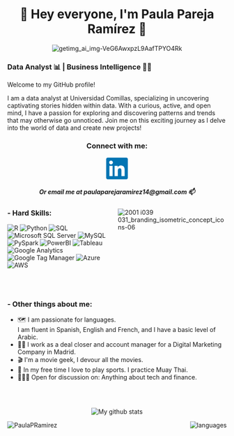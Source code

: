 <h1 align="center">👋 Hey everyone, I'm Paula Pareja Ramírez 👋</h1>

<div align="center">
  <img src="https://github.com/PaulaPRamirez/Bio/assets/134306954/fdb4e850-644f-4205-841e-33a116e7553a" alt="getimg_ai_img-VeG6AwxpzL9AafTPYO4Rk" width="700">
</div>



### Data Analyst 📊 | Business Intelligence 👩‍💻
</p>
Welcome to my GitHub profile! 
</p>
I am a data analyst at Universidad Comillas, specializing in uncovering captivating stories hidden within data. With a curious, active, and open mind, I have a passion for exploring and discovering patterns and trends that may otherwise go unnoticed. Join me on this exciting journey as I delve into the world of data and create new projects!

<h3 align="center">Connect with me:</h3>
<p align="center">
  <a href="https://www.linkedin.com/in/paulaparejaram%C3%ADrez/" onclick="window.open(this.href, '_blank'); return false;">
    <img align="center" src="https://github.com/PaulaPRamirez/Bio/blob/46abd9c0e5bb919e13b90b2fa885767e5708b0ac/Logo_LinkedIn.png" alt="PaulaPRamírez" height="50" width="50" />
  </a>
</p>

<h5 align="center">Or email me at paulaparejaramirez14@gmail.com 📫</h5>



<div>  
  <img align="right" src="https://github.com/PaulaPRamirez/Bio/assets/134306954/8610d853-e6de-4e43-ae71-e1a7aed871ae" alt="2001 i039 031_branding_isometric_concept_icons-06" width="250" height="250">
  
### - Hard Skills:
  
  <div>
    <p>
      <img src="https://img.shields.io/badge/R-276DC3?style=for-the-badge&logo=R&logoColor=white" alt="R">
      <img src="https://img.shields.io/badge/python-3670A0?style=for-the-badge&logo=python&logoColor=ffdd54" alt="Python">
      <img src="https://img.shields.io/badge/SQL-3670A0?style=for-the-badge&logo=SQL&logoColor=dark" alt="SQL">
      <img src="https://img.shields.io/badge/Microsoft_SQL_Server-CC2927?style=for-the-badge&logo=microsoft-sql-server&logoColor=white" alt="Microsoft SQL Server">
      <img src="https://camo.githubusercontent.com/918fce8d50581bd97b7133e677a78ed2cad14f970522f219daaeb6d1c81060e1/68747470733a2f2f696d672e736869656c64732e696f2f62616467652f6d7973716c2d2532333030662e7376673f7374796c653d666f722d7468652d6261646765266c6f676f3d6d7973716c266c6f676f436f6c6f723d7768697465" alt="MySQL">
      <img src="https://img.shields.io/badge/PySpark-E25A1C?style=for-the-badge&logo=Apache%20Spark&logoColor=white" alt="PySpark">
      <img src="https://camo.githubusercontent.com/d10e346678b885e7ebed0f04e8a2e0874c276520997b070623819cfea2f02d8a/68747470733a2f2f696d672e736869656c64732e696f2f62616467652f706f7765725f62692d4632433831313f7374796c653d666f722d7468652d6261646765266c6f676f3d706f7765726269266c6f676f436f6c6f723d626c61636b" alt="PowerBI">
      <img src="https://img.shields.io/badge/Tableau-E97627?style=for-the-badge&logo=Tableau&logoColor=white" alt="Tableau">
      <img src="https://img.shields.io/badge/Google%20Analytics-E37400?style=for-the-badge&logo=google-analytics&logoColor=white" alt="Google Analytics">
      <img src="https://img.shields.io/badge/Google%20Tag%20Manager-246FDB?style=for-the-badge&logo=google-tag-manager&logoColor=white" alt="Google Tag Manager">
      <img src="https://img.shields.io/badge/Microsoft%20Azure-0089D6?style=for-the-badge&logo=microsoft-azure&logoColor=white" alt="Azure">
      <img src="https://img.shields.io/badge/Amazon%20Web%20Services-232F3E?style=for-the-badge&logo=amazon-aws&logoColor=white" alt="AWS">
    </p>
  </div>
</div>

<br><br>


### - Other things about me:<br>

- 🗺️ I am passionate for languages. I am fluent in Spanish, English and French, and I have a basic level of Arabic.
- 🤝🏼 I work as a deal closer and account manager for a Digital Marketing Company in Madrid.
- 🎬 I'm a movie geek, I devour all the movies.
- 🥊 In my free time I love to play sports. I practice Muay Thai.
- 🙋🏻‍♀️ Open for discussion on: Anything about tech and finance. 




<br><br>

<p align="center">
<img src="https://github-readme-stats.vercel.app/api?username=PaulaPRamirez&show_icons=true&theme=tokyonight" alt="My github stats" height="150"/></p>

<p align="center">
<img align="left" height="150"  src="https://github-readme-streak-stats.herokuapp.com/?user=PaulaPRamirez&theme=tokyonight" alt="PaulaPRamirez"/> </p>

<p align="center">
<img align="right" height= "150" src="https://github-readme-stats.vercel.app/api/top-langs/?username=PaulaPRamirez&layout=compact&theme=tokyonight" alt="languages"/> 
</p>


<br>




